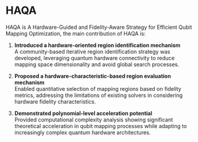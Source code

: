 # HAQA
HAQA is A Hardware-Guided and Fidelity-Aware Strategy for Efficient Qubit Mapping Optimization, the main contribution of HAQA is:

1. **Introduced a hardware-oriented region identification mechanism**  
   A community-based iterative region identification strategy was developed, leveraging quantum hardware connectivity to reduce mapping space dimensionality and avoid global search processes.

2. **Proposed a hardware-characteristic-based region evaluation mechanism**  
   Enabled quantitative selection of mapping regions based on fidelity metrics, addressing the limitations of existing solvers in considering hardware fidelity characteristics.

3. **Demonstrated polynomial-level acceleration potential**  
   Provided computational complexity analysis showing significant theoretical acceleration in qubit mapping processes while adapting to increasingly complex quantum hardware architectures.
